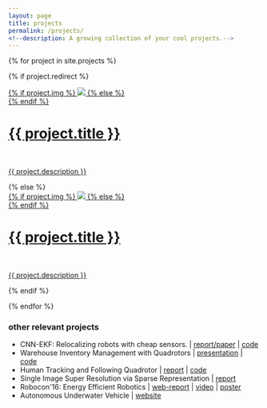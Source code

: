 ```yaml
---
layout: page
title: projects
permalink: /projects/
<!--description: A growing collection of your cool projects.-->
---
```


{% for project in site.projects %}

{% if project.redirect %}
<div class="project">
    <div class="thumbnail">
        <a href="{{ project.redirect }}" target="_blank">
        {% if project.img %}
        <img class="thumbnail" src="{{ project.img | prepend: site.baseurl | prepend: site.url }}"/>
        {% else %}
        <div class="thumbnail blankbox"></div>
        {% endif %}    
        <span>
            <h1>{{ project.title }}</h1>
            <br/>
            <p>{{ project.description }}</p>
        </span>
        </a>
    </div>
</div>
{% else %}

<div class="project ">
    <div class="thumbnail">
        <a href="{{ project.url | prepend: site.baseurl | prepend: site.url }}">
        {% if project.img %}
        <img class="thumbnail" src="{{ project.img | prepend: site.baseurl | prepend: site.url }}"/>
        {% else %}
        <div class="thumbnail blankbox"></div>
        {% endif %}    
        <span>
            <h1>{{ project.title }}</h1>
            <br/>
            <p>{{ project.description }}</p>
        </span>
        </a>
    </div>
</div>

{% endif %}

{% endfor %}

### other relevant projects

* CNN-EKF: Relocalizing robots with cheap sensors. \| [report/paper]() \| [code]()
* Warehouse Inventory Management with Quadrotors \| [presentation](/assets/docs/wic.pdf) \| [code](https://github.com/harshsinh/warehouse-quad)
* Human Tracking and Following Quadrotor \| [report](/assets/docs/ae640a-report.pdf) \| [code](https://github.com/harshsinh/follow-quad)
* Single Image Super Resolution via Sparse Representation \| [report](/assets/docs/ee698k-report.pdf)
* Robocon'16: Energy Efficient Robotics \| [web-report](http://students.iitk.ac.in/robocon/docs/doku.php) \| [video](https://www.youtube.com/watch?v=P7Sl_VPG4Xw&t=1s) \| [poster](/assets/docs/rconPoster.pdf)
* Autonomous Underwater Vehicle \| [website](www.auviitk.com)
